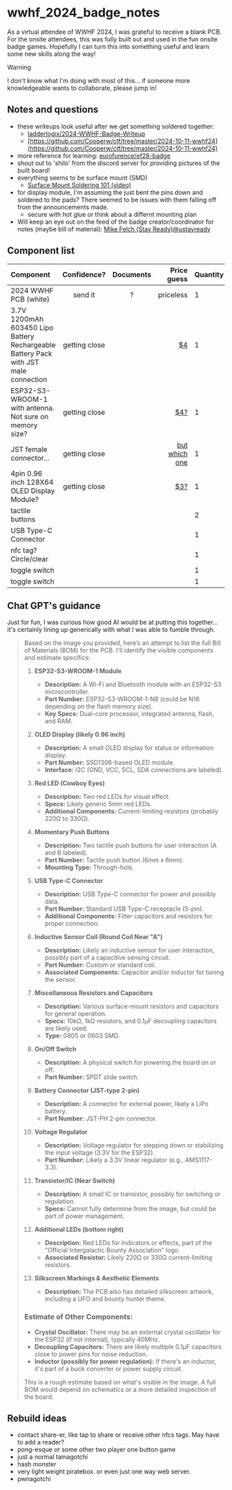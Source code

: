 # wwhf_2024_badge_notes
As a virtual attendee of WWHF 2024, I was grateful to receive a blank PCB. For the onsite attendees, this was fully built out and used in the fun onsite badge games. Hopefully I can turn this into something useful and learn some new skills along the way!

> [!WARNING] 
> I don't know what I'm doing with most of this... if someone more knowledgeable wants to collaborate, please jump in!

## Notes and questions
* these writeups look useful after we get something soldered together:
   * [ladderlogix/2024-WWHF-Badge-Writeup](https://github.com/ladderlogix/2024-WWHF-Badge-Writeup)
   * [https://github.com/Cooperw/ctf/tree/master/2024-10-11-wwhf24](https://github.com/Cooperw/ctf/tree/master/2024-10-11-wwhf24)
* more reference for learning: [eurofurence/ef28-badge](https://github.com/eurofurence/ef28-badge)
* shout out to 'shilo' from the discord server for providing pictures of the built board!
* everything seems to be surface mount (SMD)
   * [Surface Mount Soldering 101 (video)](https://www.youtube.com/watch?v=3NN7UGWYmBY)
* for display module, I'm assuming the just bent the pins down and soldered to the pads? There seemed to be issues with them falling off from the announcements made.
   * secure with hot glue or think about a differnt mounting plan
* Will keep an eye out on the feed of the badge creator/coordinator for notes (maybe bill of material): [Mike Felch (Stay Ready)@ustayready](https://x.com/ustayready)

## Component list
| Component                                                                              |Confidence?    | Documents     | Price guess                                                                                         | Quantity |
| :-------------------------------------------------------------------------------       |:----------:   |:-------------:| --------------------------------------------------------------------------------------------------: | :------  |
| 2024 WWHF PCB (white)                                                                  | send it       | ?             | priceless                                                                                           | 1        |
| 3.7V 1200mAh 603450 Lipo Battery Rechargeable Battery Pack with JST male connection    | getting close |               | [$4](https://www.aliexpress.us/item/2251832678527988.html?gatewayAdapt=glo2usa4itemAdapt)           | 1        |
| ESP32-S3-WROOM-1 with antenna. Not sure on memory size?                                | getting close |               | [$4?](https://www.digikey.com/en/products/detail/espressif-systems/ESP32-S3-WROOM-1-N8R2/15200058)  | 1        |
| JST female connector...                                                                | getting close |               | [but which one](https://www.mattmillman.com/info/crimpconnectors/common-jst-connector-types/)       | 1        |
| 4pin 0.96 inch 128X64 OLED Display Module?                                             | getting close |               | [$3?](https://rainbowsemi.en.alibaba.com/product/60755745658-804119767/4pin_0_96_inch_128X64_OLED_Display_Module_GND_VCC_SCL_SDA_0_96_IIC_Communicate.html) | 1        |
| tactile buttons                                                                        |               |               |                                                                                                     | 2        |        
| USB Type-C Connector                                                                   |               |               |                                                                                                     | 1        |
| nfc tag? Circle/clear                                                                  |               |               |                                                                                                     | 1        |
| toggle switch                                                                          |               |               |                                                                                                     | 1        |
| toggle switch                                                                          |               |               |                                                                                                     | 1        |


## Chat GPT's guidance
Just for fun, I was curious how good AI would be at putting this together... it's certainly lining up generically with what I was able to fumble through.

> Based on the image you provided, here’s an attempt to list the full Bill of Materials (BOM) for the PCB. I'll identify the visible components and estimate specifics:
> 
> 1. **ESP32-S3-WROOM-1 Module**
>    - **Description:** A Wi-Fi and Bluetooth module with an ESP32-S3 microcontroller.
>    - **Part Number:** ESP32-S3-WROOM-1-N8 (could be N16 depending on the flash memory size).
>    - **Key Specs:** Dual-core processor, integrated antenna, flash, and RAM.
> 
> 2. **OLED Display (likely 0.96 inch)**
>    - **Description:** A small OLED display for status or information display.
>    - **Part Number:** SSD1306-based OLED module.
>    - **Interface:** I2C (GND, VCC, SCL, SDA connections are labeled).
> 
> 3. **Red LED (Cowboy Eyes)**
>    - **Description:** Two red LEDs for visual effect.
>    - **Specs:** Likely generic 5mm red LEDs.
>    - **Additional Components:** Current-limiting resistors (probably 220Ω to 330Ω).
> 
> 4. **Momentary Push Buttons**
>    - **Description:** Two tactile push buttons for user interaction (A and B labeled).
>    - **Part Number:** Tactile push button (6mm x 6mm).
>    - **Mounting Type:** Through-hole.
> 
> 5. **USB Type-C Connector**
>    - **Description:** USB Type-C connector for power and possibly data.
>    - **Part Number:** Standard USB Type-C receptacle (5-pin).
>    - **Additional Components:** Filter capacitors and resistors for proper connection.
> 
> 6. **Inductive Sensor Coil (Round Coil Near "A")**
>    - **Description:** Likely an inductive sensor for user interaction, possibly part of a capacitive sensing circuit.
>    - **Part Number:** Custom or standard coil.
>    - **Associated Components:** Capacitor and/or inductor for tuning the sensor.
> 
> 7. **Miscellaneous Resistors and Capacitors**
>    - **Description:** Various surface-mount resistors and capacitors for general operation.
>    - **Specs:** 10kΩ, 1kΩ resistors, and 0.1µF decoupling capacitors are likely used.
>    - **Type:** 0805 or 0603 SMD.
> 
> 8. **On/Off Switch**
>    - **Description:** A physical switch for powering the board on or off.
>    - **Part Number:** SPDT slide switch.
> 
> 9. **Battery Connector (JST-type 2-pin)**
>    - **Description:** A connector for external power, likely a LiPo battery.
>    - **Part Number:** JST-PH 2-pin connector.
> 
> 10. **Voltage Regulator**
>     - **Description:** Voltage regulator for stepping down or stabilizing the input voltage (3.3V for the ESP32).
>     - **Part Number:** Likely a 3.3V linear regulator (e.g., AMS1117-3.3).
> 
> 11. **Transistor/IC (Near Switch)**
>     - **Description:** A small IC or transistor, possibly for switching or regulation.
>     - **Specs:** Cannot fully determine from the image, but could be part of power management.
> 
> 12. **Additional LEDs (bottom right)**
>     - **Description:** Red LEDs for indicators or effects, part of the "Official Intergalactic Bounty Association" logo.
>     - **Associated Resistor:** Likely 220Ω or 330Ω current-limiting resistors.
> 
> 13. **Silkscreen Markings & Aesthetic Elements**
>     - **Description:** The PCB also has detailed silkscreen artwork, including a UFO and bounty hunter theme.
> 
> ### Estimate of Other Components:
> - **Crystal Oscillator:** There may be an external crystal oscillator for the ESP32 (if not internal), typically 40MHz.
> - **Decoupling Capacitors:** There are likely multiple 0.1µF capacitors close to power pins for noise reduction.
> - **Inductor (possibly for power regulation):** If there's an inductor, it's part of a buck converter or power supply circuit.
> 
> This is a rough estimate based on what's visible in the image. A full BOM would depend on schematics or a more detailed inspection of the board.


## Rebuild ideas
* contact share-er, like tap to share or receive other nfcs tags. May have to add a reader?
* pong-esque or some other two player one button game
* just a normal tamagotchi
* hash monster
* very light weight piratebox. or even just one way web server.
* pwnagotchi
